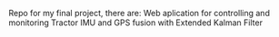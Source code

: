 Repo for my final project, there are:
Web aplication for controlling and monitoring Tractor
IMU and GPS fusion with Extended Kalman Filter
